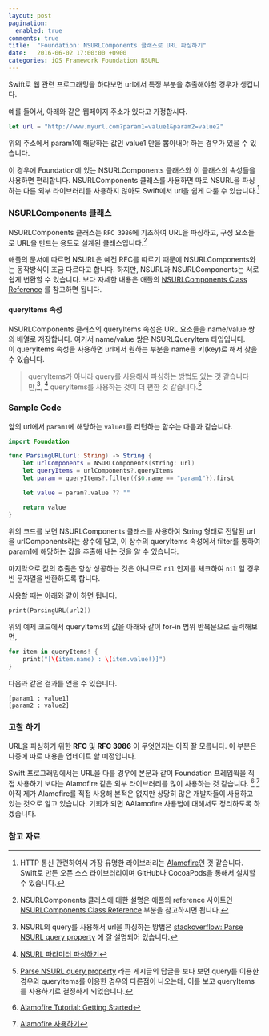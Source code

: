 ```yaml
---
layout: post
pagination:
  enabled: true
comments: true
title:  "Foundation: NSURLComponents 클래스로 URL 파싱하기"
date:   2016-06-02 17:00:00 +0900
categories: iOS Framework Foundation NSURL
---
```


Swift로 웹 관련 프로그래밍을 하다보면 url에서 특정 부분을 추출해야할 경우가 생깁니다.

예를 들어서, 아래와 같은 웹페이지 주소가 있다고 가정합시다.

```swift
let url = "http://www.myurl.com?param1=value1&param2=value2"
```

위의 주소에서 param1에 해당하는 값인 value1 만을 뽑아내야 하는 경우가 있을 수 있습니다.

이 경우에 Foundation에 있는 NSURLComponents 클래스와 이 클래스의 속성들을 사용하면 편리합니다. NSURLComponents 클래스를 사용하면 따로 NSURL을 파싱하는 다른 외부 라이브러리를 사용하지 않아도 Swift에서 url을 쉽게 다룰 수 있습니다.[^Alamofire]

### **NSURLComponents** 클래스

NSURLComponents 클래스는 `RFC 3986`에 기초하여 URL을 파싱하고, 구성 요소들로 URL을 만드는 용도로 설계된 클래스입니다.[^NSURLComponents]

애플의 문서에 따르면 NSURL은 예전 RFC를 따르기 때문에 NSURLComponents와는 동작방식이 조금 다르다고 합니다. 하지만, NSURL과 NSURLComponents는 서로 쉽게 변환할 수 있습니다. 보다 자세한 내용은 애플의 [NSURLComponents Class Reference](https://developer.apple.com/library/ios/documentation/Foundation/Reference/NSURLComponents_class/) 를 참고하면 됩니다.

#### **queryItems** 속성

NSURLComponents 클래스의 queryItems 속성은 URL 요소들을 name/value 쌍의 배열로 저장합니다. 여기서 name/value 쌍은 NSURLQueryItem 타입입니다.  
이 queryItems 속성을 사용하면 url에서 원하는 부분을 name을 키(key)로 해서 찾을 수 있습니다.

> queryItems가 아니라 query를 사용해서 파싱하는 방법도 있는 것 같습니다만,[^NSURL_query], [^NSURL_query_Parsing] queryItems를 사용하는 것이 더 편한 것 같습니다.[^NSURL_Parsing]

### Sample Code

앞의 url에서 `param1`에 해당하는 `value1`를 리턴하는 함수는 다음과 같습니다.

```swift
import Foundation

func ParsingURL(url: String) -> String {
    let urlComponents = NSURLComponents(string: url)
    let queryItems = urlComponents?.queryItems
    let param = queryItems?.filter({$0.name == "param1"}).first

    let value = param?.value ?? ""

    return value
}
```

위의 코드를 보면 NSURLComponents 클래스를 사용하여 String 형태로 전달된 url을 urlComponents라는 상수에 담고, 이 상수의 queryItems 속성에서 filter를 통하여 param1에 해당하는 값을 추출해 내는 것을 알 수 있습니다.

마지막으로 값의 추출은 항상 성공하는 것은 아니므로 `nil` 인지를 체크하여 `nil` 일 경우 빈 문자열을 반환하도록 합니다.

사용할 때는 아래와 같이 하면 됩니다.

```swift
print(ParsingURL(url2))
```

위의 예제 코드에서 queryItems의 값을 아래와 같이 for-in 범위 반복문으로 출력해보면,

```swift
for item in queryItems! {
    print("[\(item.name) : \(item.value!)]")
}
```

다음과 같은 결과를 얻을 수 있습니다.

```
[param1 : value1]
[param2 : value2]
```

### 고찰 하기

URL을 파싱하기 위한 **RFC** 및 **RFC 3986** 이 무엇인지는 아직 잘 모릅니다. 이 부분은 나중에 따로 내용을 업데이트 할 예정입니다.

Swift 프로그래밍에서는 URL을 다룰 경우에 본문과 같이 Foundation 프레임웍을 직접 사용하기 보다는 Alamofire 같은 외부 라이브러리를 많이 사용하는 것 같습니다. [^Alamofire_RayWenderlich]  [^Alamofire_Tstory] 아직 제가 Alamofire를 직접 사용해 본적은 없지만 상당히 많은 개발자들이 사용하고 있는 것으로 알고 있습니다. 기회가 되면 AAlamofire 사용법에 대해서도 정리하도록 하겠습니다.

### 참고 자료

[^Alamofire]: HTTP 통신 관련하여서 가장 유명한 라이브러리는 [Alamofire](https://github.com/Alamofire/Alamofire)인 것 같습니다. Swift로 만든 오픈 소스 라이브러리이며 GitHub나 CocoaPods을 통해서 설치할 수 있습니다.

[^NSURLComponents]: NSURLComponents 클래스에 대한 설명은 애플의 reference 사이트인 [NSURLComponents Class Reference](https://developer.apple.com/library/ios/documentation/Foundation/Reference/NSURLComponents_class/#//apple_ref/occ/instp/NSURLComponents/queryItems) 부분을 참고하시면 됩니다.

[^NSURL_query]: NSURL의 query를 사용해서 url을 파싱하는 방법은 [stackoverflow: Parse NSURL query property](http://stackoverflow.com/questions/3997976/parse-nsurl-query-property) 에 잘 설명되어 있습니다.

[^NSURL_query_Parsing]: [NSURL 파라미터 파싱하기](https://byunsooblog.wordpress.com/2014/03/16/nsurl-파라미터-파싱하기/comment-page-1/)

[^NSURL_Parsing]: [Parse NSURL query property](http://www.sellmyapplication.com/question/parse-nsurl-query-property/) 라는 게시글의 답글을 보다 보면 query를 이용한 경우와 queryItems를 이용한 경우의 다른점이 나오는데, 이를 보고 queryItems를 사용하기로 결정하게 되었습니다.

[^Alamofire_RayWenderlich]: [Alamofire Tutorial: Getting Started](https://www.raywenderlich.com/121540/alamofire-tutorial-getting-started)

[^Alamofire_Tstory]: [Alamofire 사용하기](http://rhammer.tistory.com/115)
